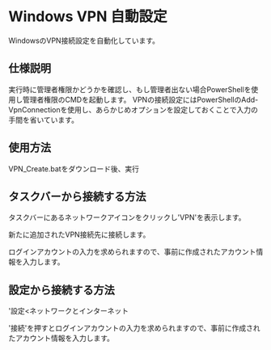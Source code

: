 <h1>Windows VPN 自動設定</h1>
<p>WindowsのVPN接続設定を自動化しています。</p>

<h2>仕様説明</h2>
<p>実行時に管理者権限かどうかを確認し、もし管理者出ない場合PowerShellを使用し管理者権限のCMDを起動します。
VPNの接続設定にはPowerShellのAdd-VpnConnectionを使用し、あらかじめオプションを設定しておくことで入力の手間を省いています。</p>
<h2>使用方法</h2>
<p>VPN_Create.batをダウンロード後、実行</p>

<h2>タスクバーから接続する方法</h2>
<p>タスクバーにあるネットワークアイコンをクリックし'VPN'を表示します。</p>
<p>新たに追加されたVPN接続先に接続します。</p>
<p>ログインアカウントの入力を求められますので、事前に作成されたアカウント情報を入力します。</p>

<h2>設定から接続する方法</h2>
<p>'設定<ネットワークとインターネット<VPN'に新たに追加されたVPNが表示されます。</p>
<p>'接続'を押すとログインアカウントの入力を求められますので、事前に作成されたアカウント情報を入力します。</p>

